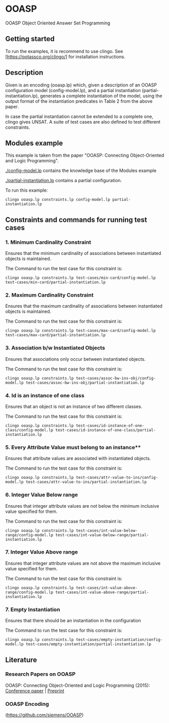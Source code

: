# OOASP

OOASP Object Oriented Answer Set Programming

## Getting started

To run the examples, it is recommend to use clingo.
See [https://potassco.org/clingo/] for installation instructions.

## Description

Given is an encoding (ooasp.lp) which, given a description of an OOASP configuration
model (config-model.lp), and a partial instantiation (partial-instantiation.lp), generates a complete instantiation of the model,
using the output format of the instantiation predicates in Table 2 from the above paper.

In case the partial instantiation cannot be extended to a complete one, clingo gives UNSAT. A suite of test cases are also defined to test different constraints.

## Modules example

This example is taken from the paper "OOASP: Connecting Object-Oriented and Logic Programming".

[./config-model.lp](./config-model.lp) contains the knowledge base of the Modules example

[./partial-instantiation.lp](./partial-instantiation.lp) contains a partial configuration.

To run this example:
```
clingo ooasp.lp constraints.lp config-model.lp partial-instantiation.lp
```

## Constraints and commands for running test cases

### 1. Minimum Cardinality Constraint

Ensures that the minimum cardinality of associations between instantiated objects is maintained.

The Command to run the test case for this constraint is:
```
clingo ooasp.lp constraints.lp test-cases/min-card/config-model.lp test-cases/min-card/partial-instantiation.lp
```

### 2. Maximum Cardinality Constraint

Ensures that the maximum cardinality of associations between instantiated objects is maintained.

The Command to run the test case for this constraint is:
```
clingo ooasp.lp constraints.lp test-cases/max-card/config-model.lp test-cases/max-card/partial-instantiation.lp
```

### 3. Association b/w Instantiated Objects

Ensures that associations only occur between instantiated objects.

The Command to run the test case for this constraint is:
```
clingo ooasp.lp constraints.lp test-cases/assoc-bw-ins-obj/config-model.lp test-cases/assoc-bw-ins-obj/partial-instantiation.lp
```

### 4. Id is an instance of one class

Ensures that an object is not an instance of two different classes.

The Command to run the test case for this constraint is:
```
clingo ooasp.lp constraints.lp test-cases/id-instance-of-one-class/config-model.lp test-cases/id-instance-of-one-class/partial-instantiation.lp
```

### 5. Every Attribute Value must belong to an instance**

Ensures that attribute values are associated with instantiated objects.

The Command to run the test case for this constraint is:
```
clingo ooasp.lp constraints.lp test-cases/attr-value-to-ins/config-model.lp test-cases/attr-value-to-ins/partial-instantiation.lp
```

### 6. Integer Value Below range

Ensures that integer attribute values are not below the minimum inclusive value specified for them.

The Command to run the test case for this constraint is:
```
clingo ooasp.lp constraints.lp test-cases/int-value-below-range/config-model.lp test-cases/int-value-below-range/partial-instantiation.lp
```

### 7. Integer Value Above range

Ensures that integer attribute values are not above the maximum inclusive value specified for them.

The Command to run the test case for this constraint is:
```
clingo ooasp.lp constraints.lp test-cases/int-value-above-range/config-model.lp test-cases/int-value-above-range/partial-instantiation.lp
```

### 7. Empty Instantiation

Ensures that there should be an instantiation in the configuration

The Command to run the test case for this constraint is:
```
clingo ooasp.lp constraints.lp test-cases/empty-instantiation/config-model.lp test-cases/empty-instantiation/partial-instantiation.lp
```

## Literature

### Research Papers on OOASP

OOASP: Connecting Object-Oriented and Logic Programming (2015): [Conference paper](https://doi.org/10.1007/978-3-319-23264-5_28) | [Preprint](https://arxiv.org/abs/1508.03032)

### OOASP Encoding

(https://github.com/siemens/OOASP)